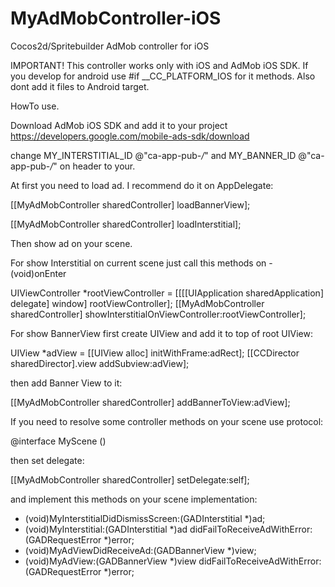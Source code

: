 # MyAdMobController-iOS
Cocos2d/Spritebuilder AdMob controller for iOS

IMPORTANT! This controller works only with iOS and AdMob iOS SDK. If you develop for android use #if __CC_PLATFORM_IOS for it methods. Also dont add it files to Android target.

HowTo use.

Download AdMob iOS SDK and add it to your project https://developers.google.com/mobile-ads-sdk/download

change MY_INTERSTITIAL_ID @"ca-app-pub-*/*" and MY_BANNER_ID @"ca-app-pub-*/*" on header to your.

At first you need to load ad. I recommend do it on AppDelegate:

  [[MyAdMobController sharedController] loadBannerView];
  
  [[MyAdMobController sharedController] loadInterstitial];
  
Then show ad on your scene.

For show Interstitial on current scene just call this methods on - (void)onEnter

  UIViewController *rootViewController = [[[[UIApplication sharedApplication] delegate] window] rootViewController];
  [[MyAdMobController sharedController] showInterstitialOnViewController:rootViewController];
  
  
For show BannerView first create UIView and add it to top of root UIView:

  UIView *adView = [[UIView alloc] initWithFrame:adRect];
  [[CCDirector sharedDirector].view addSubview:adView];
  
then add Banner View to it:

  [[MyAdMobController sharedController] addBannerToView:adView];
  
If you need to resolve some controller methods on your scene use <MyAdMobControllerDelagate> protocol:

  @interface MyScene () <MyAdMobControllerDelagate>

then set delegate:

  [[MyAdMobController sharedController] setDelegate:self];
  
and implement this methods on your scene implementation:

  - (void)MyInterstitialDidDismissScreen:(GADInterstitial *)ad;
  - (void)MyInterstitial:(GADInterstitial *)ad didFailToReceiveAdWithError:(GADRequestError *)error;
  - (void)MyAdViewDidReceiveAd:(GADBannerView *)view;
  - (void)MyAdView:(GADBannerView *)view didFailToReceiveAdWithError:(GADRequestError *)error;

  
